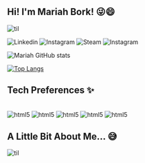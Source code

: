 ## Hi! I'm Mariah Bork! 😜😄
![til](https://i.pinimg.com/originals/fe/b6/b6/feb6b68d5ffc34b5f5f03f72b035f04e.gif)
 
![Linkedin](https://img.shields.io/badge/LinkedIn-0077B5?style=for-the-badge&logo=linkedin&logoColor=white)
![Instagram](https://img.shields.io/badge/Instagram-E4405F?style=for-the-badge&logo=instagram&logoColor=white)
![Steam](https://img.shields.io/badge/Steam-000000?style=for-the-badge&logo=steam&logoColor=white)
![Instagram](https://img.shields.io/badge/Discord-7289DA?style=for-the-badge&logo=discord&logoColor=white)

![Mariah GitHub stats](https://github-readme-stats.vercel.app/api?username=MariahBork&show_icons=true&theme=gruvbox)

[![Top Langs](https://github-readme-stats.vercel.app/api/top-langs/?username=MariahBork&show )](https://github.com/MariahBork/github-readme-stats)

## Tech Preferences ✨

<div style="display: inline_block"><br/>
<img align="center" alt="html5" src="https://img.shields.io/badge/Python-3776AB?style=for-the-badge&logo=python&logoColor=white" />
<img align="center" alt="html5" src="https://img.shields.io/badge/HTML5-E34F26?style=for-the-badge&logo=html5&logoColor=white" />
<img align="center" alt="html5" src="https://img.shields.io/badge/PHP-777BB4?style=for-the-badge&logo=php&logoColor=white" />
<img align="center" alt="html5" src="https://img.shields.io/badge/Dart-0175C2?style=for-the-badge&logo=dart&logoColor=white" />
<img align="center" alt="html5" src="https://img.shields.io/badge/MySQL-00000F?style=for-the-badge&logo=mysql&logoColor=white" />
<div/>

## A Little Bit About Me... 😅 
![til](https://i.pinimg.com/originals/9e/25/a1/9e25a15f2aae61fb18f7782b65b6baf7.gif)
